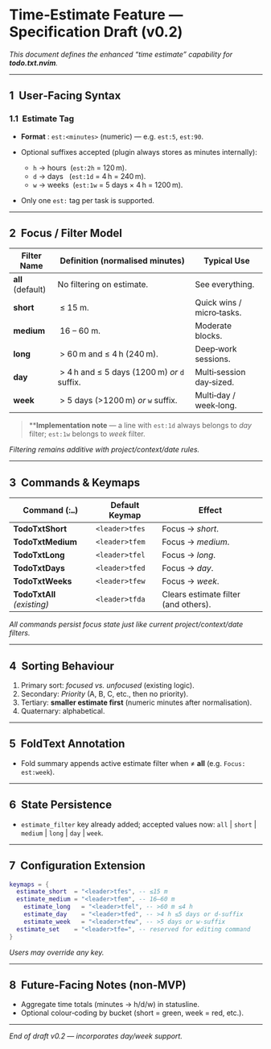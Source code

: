 # Time‑Estimate Feature — Specification Draft (v0.2)

_This document defines the enhanced “time estimate” capability for **todo.txt.nvim**._

---

## 1  User‑Facing Syntax

### 1.1  Estimate Tag

- **Format** : `est:<minutes>` (numeric) — e.g. `est:5`, `est:90`.
- Optional suffixes accepted (plugin always stores as minutes internally):

  - `h` → hours  (`est:2h` = 120 m).
  - `d` → days   (`est:1d` = 4 h = 240 m).
  - `w` → weeks  (`est:1w` = 5 days × 4 h = 1200 m).
- Only one `est:` tag per task is supported.

---

## 2  Focus / Filter Model

| Filter Name       | Definition (normalised minutes)               | Typical Use               |
| ----------------- | --------------------------------------------- | ------------------------- |
| **all** (default) | No filtering on estimate.                     | See everything.           |
| **short**         |  ≤ 15 m.                                      | Quick wins / micro‑tasks. |
| **medium**        |  16 – 60 m.                                   | Moderate blocks.          |
| **long**          |  > 60 m and ≤ 4 h (240 m).                    | Deep‑work sessions.       |
| **day**           |  > 4 h and ≤ 5 days (1200 m) _or_ `d` suffix. | Multi‑session day‑sized.  |
| **week**          |  > 5 days (>1200 m) _or_ `w` suffix.          | Multi‑day / week‑long.    |

> \*\***Implementation note** — a line with `est:1d` always belongs to _day_ filter; `est:1w` belongs to _week_ filter.

_Filtering remains additive with project/context/date rules._

---

## 3  Commands & Keymaps

| Command (:`…`)              | Default Keymap | Effect                               |
| --------------------------- | -------------- | ------------------------------------ |
| **TodoTxtShort**            | `<leader>tfes` | Focus → _short_.                     |
| **TodoTxtMedium**           | `<leader>tfem` | Focus → _medium_.                    |
| **TodoTxtLong**             | `<leader>tfel` | Focus → _long_.                      |
| **TodoTxtDays**             | `<leader>tfed` | Focus → _day_.                       |
| **TodoTxtWeeks**            | `<leader>tfew` | Focus → _week_.                      |
| **TodoTxtAll** _(existing)_ | `<leader>tfda` | Clears estimate filter (and others). |

_All commands persist focus state just like current project/context/date filters._

---

## 4  Sorting Behaviour

1. Primary sort: _focused vs. unfocused_ (existing logic).
2. Secondary: _Priority_ (A, B, C, etc., then no priority).
3. Tertiary: **smaller estimate first** (numeric minutes after normalisation).
4. Quaternary: alphabetical.

---

## 5  FoldText Annotation

- Fold summary appends active estimate filter when ≠ **all** (e.g. `Focus: est:week`).

---

## 6  State Persistence

- `estimate_filter` key already added; accepted values now: `all` | `short` | `medium` | `long` | `day` | `week`.

---

## 7  Configuration Extension

```lua
keymaps = {
  estimate_short  = "<leader>tfes", -- ≤15 m
  estimate_medium = "<leader>tfem", -- 16–60 m
    estimate_long   = "<leader>tfel", -- >60 m ≤4 h
    estimate_day    = "<leader>tfed", -- >4 h ≤5 days or d‑suffix
    estimate_week   = "<leader>tfew", -- >5 days or w‑suffix
  estimate_set    = "<leader>tfe=", -- reserved for editing command
}
```

_Users may override any key._

---

## 8  Future‑Facing Notes (non‑MVP)

- Aggregate time totals (minutes → h/d/w) in statusline.
- Optional colour‑coding by bucket (short = green, week = red, etc.).

---

_End of draft v0.2 — incorporates day/week support._
